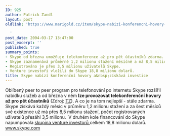 ```yaml
---
ID: 925
author: Patrick Zandl
layout: post
oldlink: 'https://www.marigold.cz/item/skype-nabizi-konferencni-hovory-a-ziskava-investice

  '
post_date: 2004-03-17 13:47:00
post_excerpt: ''
published: true
summary_points:
- Skype od března umožňuje telekonference až pro pět účastníků zdarma.
- Skype zaznamenává průměrně 1,2 milionu stažení měsíčně a má 8,5 milionu celkem.
- Registrováno je přes 3,5 milionu uživatelů Skype.
- Venture investoři vložili do Skype 18,8 milionu dolarů.
title: Skype nabízí konferenční hovory a&nbsp;získává investice
---
```


<p>
Oblíbený peer to peer program pro telefonování po internetu Skype rozšířil nabídku služeb a od března v něm <STRONG>lze provozovat telekonferenční hovory až pro pět účastníků</STRONG> (Zdroj: <A href="http://biz.yahoo.com/prnews/040223/lnm001_1.html" target=_blank>TZ</A>). A co je na tom nejlepší - stále zdarma. Skype získává každý měsíc v průměru 1,2 milionu stažení a za šest měsíců své existence už má přes 8,5 milionu stažení, počet registrovaných uživatelů přesáhl 3,5 milionu.&#160; V druhém kole financování do Skype napumpovala <A href="http://www.boardwatch.com/document.asp?doc_id=49272" target=_blank>skupina venture investorů </A>celkem 18,8 milionu dolarů. <A href="http://www.skype.com">www.skype.com</A> </p>